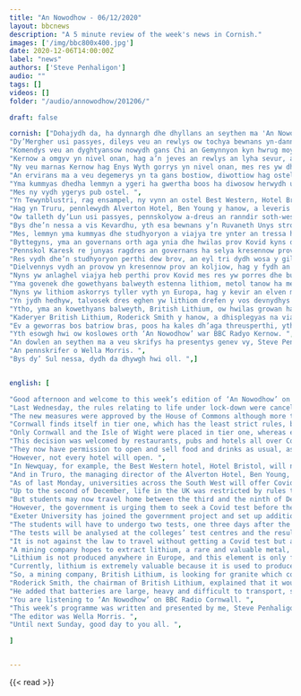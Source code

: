 ```yaml
---
title: "An Nowodhow - 06/12/2020"
layout: bbcnews
description: "A 5 minute review of the week's news in Cornish."
images: ['/img/bbc800x400.jpg']
date: 2020-12-06T14:00:00Z
label: "news"
authors: ['Steve Penhaligon']
audio: ""
tags: []
videos: []
folder: "/audio/annowodhow/201206/"

draft: false

cornish: ["Dohajydh da, ha dynnargh dhe dhyllans an seythen ma 'An Nowodhow' war BBC Radyo Kernow. <hr> ",
"Dy’Mergher usi passyes, dileys veu an rewlys ow tochya bewnans yn-dann alhwedh, mes an governans re worras y’ga le system nowydh a dri nivel, dihaval an rewlys yn pub anedha. ",
"Komendys veu an dyghtyansow nowydh gans Chi an Gemynnyon kyn hwrug moy es hanterkans Esel Senedh an Parti Mentenour votya er aga fynn. ",
"Kernow a omgyv yn nivel onan, hag a’n jeves an rewlys an lyha sevur, awos bos kevradh klevesans Kovid isel omma, kehevelys orth ranndiryow erel an pow. ",
"Ny veu marnas Kernow hag Enys Wyth gorrys yn nivel onan, mes res yw dhe bub ranndir aral sewya rewlys moy tynn. ",
"An ervirans ma a veu degemerys yn ta gans bostiow, diwottiow hag ostelyow oll a-dreus Kernow. ",
"Yma kummyas dhedha lemmyn a ygeri ha gwertha boos ha diwosow herwydh usadow, mar kwrons i sewya rewlys ombellheans socyal. ",
"Mes ny vydh ygerys pub ostel. ",
"Yn Tewynblustri, rag ensampel, ny vynn an ostel Best Western, Hotel Bristol, bos ygerys hwath awos kemmys tus dhe dhilea aga ragarghas. ",
"Hag yn Truru, pennlewydh Alverton Hotel, Ben Young y hanow, a leveris bos an ostel kosella es dell usys, mes yth esa an mayni owth omglewes ‘posedhek’ ha bos govenek dhedha may tegemerrens moy gwestoryon kyns neppell. <hr> ",
"Ow talleth dy’Lun usi passyes, pennskolyow a-dreus an ranndir soth-west a wra profya provow Kovid dhe studhyoryon a vynn mos tre dres an dy’golyow Nadelik. ",
"Bys dhe’n nessa a vis Kevardhu, yth esa bewnans y’n Ruvaneth Unys strothys gans rewlow rag lesta an lesans a Govid nownsek.",
"Mes, lemmyn yma kummyas dhe studhyoryon a viajya tre ynter an tressa hag an nownves a vis Kevardhu, may hallons spena Nadelik gans aga theylu. ",
"Byttegyns, yma an governans orth aga ynia dhe hwilas prov Kovid kyns diberth. ",
"Pennskol Karesk re junyas ragdres an governans ha selya kresennow prov keworansel orth y goljiow yn Karesk ha Pennryn. ",
"Res vydh dhe’n studhyoryon perthi dew brov, an eyl tri dydh wosa y gila. ",
"Dielvennys vydh an provow yn kresennow prov an koljiow, hag y fydh an sewyansow kavadow a-ji dhe beswar our warn ugens. ",
"Nyns yw anlaghel viajya heb perthi prov Kovid mes res yw porres dhe bub studhyer a dhegemer sewyans posedhek omenyshe dres deg dydh kyns dehweles tre. <hr> ",
"Yma govenek dhe gowethyans balweyth estenna lithiom, metol tanow ha meur y dalvosogeth, a’n karrygi yn-dann dhor Kernow. ",
"Nyns yw lithiom askorrys tyller vyth yn Europa, hag y kevir an elven ma yn diw vro europek hepken, Kernow ha’n Repoblek Chek. ",
"Yn jydh hedhyw, talvosek dres eghen yw lithiom drefen y vos devnydhys dhe askorra batriow rag kerri tredanek ha rag klapkodhow, ha moy posek hwath a vydh ev y’n termyn a dheu. ",
"Ytho, yma an kowethyans balweyth, British Lithium, ow hwilas growan hag a syns ynno mika lithiom ha, mars yw kevys gwythien rych a’n moon ma, yth yw war aga thowl palas poll pri ygor rag y estenna hag y afina. ",
"Kaderyer British Lithium, Roderick Smith y hanow, a dhisplegyas na via edhom a vengleudh bras rag askorra kemmys ha tressa rann a’n lithiom a res dhe’n Ruvaneth Unys pan vo pub karr oll herdhys dre dredan yn le a dre betrol. ",
"Ev a geworras bos batriow bras, poos ha kales dh’aga threusperthi, ytho mar pe hwans dhe’n governans drehevel diwysyans kerri tredanek y’n Ruvaneth Unys, meur dhe les via kavos fenten leel a lithiom a yll bos usys rag askorra an batriow y’n pow ma. <hr> ",
"Yth esowgh hwi ow koslowes orth ‘An Nowodhow’ war BBC Radyo Kernow. ",
"An dowlen an seythen ma a veu skrifys ha presentys genev vy, Steve Penhaligon. ",
"An pennskrifer o Wella Morris. ",
"Bys dy’ Sul nessa, dydh da dhywgh hwi oll. ",]


english: [

"Good afternoon and welcome to this week’s edition of ‘An Nowodhow’ on BBC Radio Cornwall. ",
"Last Wednesday, the rules relating to life under lock-down were cancelled but the government has replaced them with a new three tier system, with different rules in each. ",
"The new measures were approved by the House of Commons although more than fifty Conservative MPs voted against them. ",
"Cornwall finds itself in tier one, which has the least strict rules, because the Covid infection rate is low here, compared with other areas of the country. ",
"Only Cornwall and the Isle of Wight were placed in tier one, whereas every other region has to follow tighter rules. ",
"This decision was welcomed by restaurants, pubs and hotels all over Cornwall. ",
"They now have permission to open and sell food and drinks as usual, as long as they follow social distancing rules. ",
"However, not every hotel will open. ",
"In Newquay, for example, the Best Western hotel, Hotel Bristol, will not be opening yet because so many people have cancelled their bookings. ",
"And in Truro, the managing director of the Alverton Hotel, Ben Young, said that the hotel was quieter than usual but that the staff were feeling ‘positive’ and they hoped that they would welcome more guests before long. ",
"As of last Monday, universities across the South West will offer Covid tests to students who intend to go home over the Christmas holidays. ",
"Up to the second of December, life in the UK was restricted by rules to prevent the spread of Covid-19. ",
"But students may now travel home between the third and the ninth of December, so that they can spend Christmas with their families. ",
"However, the government is urging them to seek a Covid test before they set off. ",
"Exeter University has joined the government project and set up additional test centres at its Exeter and Penryn colleges.",
"The students will have to undergo two tests, one three days after the other. ",
"The tests will be analysed at the colleges’ test centres and the results will be available within 24 hours. ",
"It is not against the law to travel without getting a Covid test but any student who tests positive must self-isolate for ten days before returning home. ",
"A mining company hopes to extract lithium, a rare and valuable metal, from the rocks under Cornwall. ",
"Lithium is not produced anywhere in Europe, and this element is only found in two European countries, Cornwall and the Czech Republic. ",
"Currently, lithium is extremely valuable because it is used to produce batteries for electric vehicles and mobile phones, and will become even more important in the future. ",
"So, a mining company, British Lithium, is looking for granite which contains lithium mica and, if a rich seam of this ore is found, they plan to dig an open clay pit to extract and refine it. ",
"Roderick Smith, the chairman of British Lithium, explained that it would not take a large quarry to produce as much as a third of the lithium that the UK will need when all cars are powered by electricity instead of petrol. ",
"He added that batteries are large, heavy and difficult to transport, so, if the government wanted to build an electric vehicle industry in this country, it would be extremely useful to have a local source of lithium that could be used to produce the batteries in this country. ",
"You are listening to ‘An Nowodhow’ on BBC Radio Cornwall. ",
"This week’s programme was written and presented by me, Steve Penhaligon. ",
"The editor was Wella Morris. ",
"Until next Sunday, good day to you all. ",

]


---
```

{{< read >}}